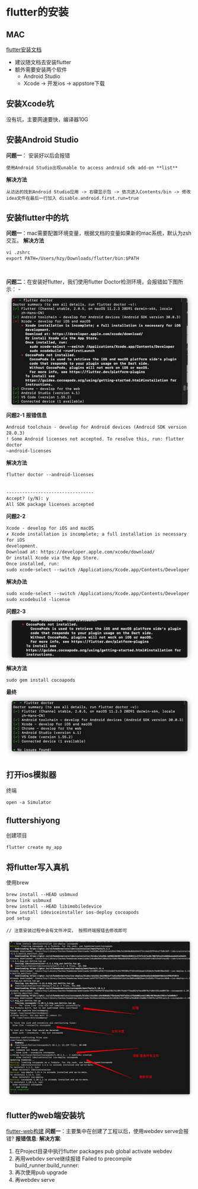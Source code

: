 # flutter的安装

## MAC
[flutter安装文档](https://book.flutterchina.club/chapter1/install_flutter.html#_1-3-1-%E5%AE%89%E8%A3%85flutter)
- 建议随文档去安装flutter
- 额外需要安装两个软件
  - Android Studio 
  - Xcode -> 开发ios -> appstore下载
## 安装Xcode坑
没有坑，主要网速要快，编译器10G

## 安装Android Studio
**问题一**： 安装好以后会报错
```text
使用Android Studio出现unable to access android sdk add-on **list**
```
**解决方法**
```text
从访达的找到Android Studio应用 -> 右键显示包 -> 依次进入Contents/bin -> 修改idea文件在最后一行加入 disable.android.first.run=true
```


## 安装flutter中的坑
**问题一**：mac需要配置环境变量，根据文档的变量如果新的mac系统，默认为zsh交互。 
**解决方法**
```text
vi .zshrc
export PATH=/Users/hzy/Downloads/flutter/bin:$PATH
```
<br/>

**问题二**：在安装好flutter，我们使用flutter Doctor检测环境，会报错如下图所示：
    - ![flutterIssue](../assets/flutterIssues.png)
**问题2-1**
**报错信息**
```text
Android toolchain - develop for Android devices (Android SDK version 28.0.3)
! Some Android licenses not accepted. To resolve this, run: flutter doctor
–android-licenses
```
**解决方法**
```text
flutter doctor --android-licenses


---------------------------------
Accept? (y/N): y
All SDK package licenses accepted
```

**问题2-2**
```text
Xcode - develop for iOS and macOS
✗ Xcode installation is incomplete; a full installation is necessary for iOS
development.
Download at: https://developer.apple.com/xcode/download/
Or install Xcode via the App Store.
Once installed, run:
sudo xcode-select --switch /Applications/Xcode.app/Contents/Developer
```
**解决办法**
```text
sudo xcode-select --switch /Applications/Xcode.app/Contents/Developer
sudo xcodebuild -license
```

**问题2-3**
![flutterIssues-2](../assets/flutterIssues-2.png)
**解决方法**
```text
sudo gem install cocoapods
```

**最终**
![flutterDoctor](../assets/flutterDoctor.png)

## 打开ios模拟器
终端
```text
open -a Simulator
```

## fluttershiyong 
创建项目
```text
flutter create my_app
```

## 将flutter写入真机
使用brew
```text
brew install --HEAD usbmuxd
brew link usbmuxd
brew install --HEAD libimobiledevice
brew install ideviceinstaller ios-deploy cocoapods
pod setup

// 注意安装过程中会有文件冲突， 按照终端报错去修改即可
```
![flutterToIos](../assets/flutterToIos.png)

## flutter的web端安装坑
[flutter-web构建](https://dart.dev/tutorials/web/get-started#4-create-a-web-app)
**问题一**：主要集中在创建了工程以后，使用webdev serve会报错? 
**报错信息**: 
**解决方案**: 
1. 在Project目录中执行flutter packages pub global activate webdev
2. 再用webdev serve继续报错 Failed to precompile build_runner:build_runner:
3. 再次使用pub upgrade
4. 再webdev serve